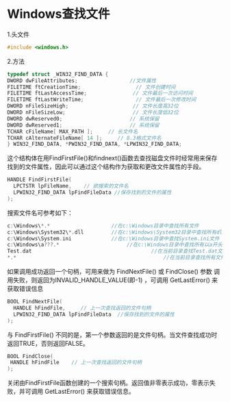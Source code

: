 # Windows查找文件

1.头文件

```c++
#include <windows.h>
```

2.方法

```c++
typedef struct _WIN32_FIND_DATA {
DWORD dwFileAttributes;                 //文件属性
FILETIME ftCreationTime;                  // 文件创建时间
FILETIME ftLastAccessTime;               // 文件最后一次访问时间
FILETIME ftLastWriteTime;                 // 文件最后一次修改时间
DWORD nFileSizeHigh;                     // 文件长度高32位
DWORD nFileSizeLow;                      // 文件长度低32位
DWORD dwReserved0;                      // 系统保留
DWORD dwReserved1;                      // 系统保留
TCHAR cFileName[ MAX_PATH ];     // 长文件名
TCHAR cAlternateFileName[ 14 ];     // 8.3格式文件名
} WIN32_FIND_DATA, *PWIN32_FIND_DATA, *LPWIN32_FIND_DATA;
```

这个结构体在用FindFirstFile()和findnext()函数去查找磁盘文件时经常用来保存找到的文件属性，因此可以通过这个结构作为获取和更改文件属性的手段。

```c++
HANDLE FindFirstFile(
  LPCTSTR lpFileName,    // 欲搜索的文件名
  LPWIN32_FIND_DATA lpFindFileData //保存找到的文件的属性
); 
```

搜索文件名可参考如下：

```c
c:\Windows\*.*                    //在c:\Windows目录中查找所有文件
c:\Windows\System32\*.dll         //在c:\Windows\System32目录中查找所有dll文件
c:\Windows\System.ini             //在c:\Windows目录中查找System.ini文件
c:\Windows\a???.*                      //在c:\Windows目录中查找所有以a开头的文件名长度.为4个字符的文件
Test.dat                                       //在当前目录查找Test.dat文件
*.*                                                //在当前目录查找所有文件
```

如果调用成功返回一个句柄，可用来做为 FindNextFile() 或 FindClose() 参数
调用失败，则返回为INVALID_HANDLE_VALUE(即-1) ，可调用 GetLastError() 来获取错误信息

```c++
BOOL FindNextFile( 
  HANDLE hFindFile,     // 上一次查找返回的文件句柄
  LPWIN32_FIND_DATA lpFindFileData  //保存找到的文件的属性
); 
```

与 FindFirstFile() 不同的是，第一个参数返回的是文件句柄。当文件查找成功时返回TRUE，否则返回FALSE。

```c++
BOOL FindClose(  
 HANDLE hFindFile    // 上一次查找返回的文件句柄
); 
```

关闭由FindFirstFile函数创建的一个搜索句柄。返回值非零表示成功，零表示失败，并可调用 GetLastError() 来获取错误信息。
